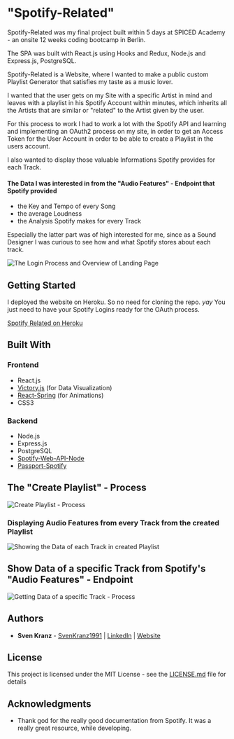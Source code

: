 # "Spotify-Related"

Spotify-Related was my final project built within 5 days at SPICED Academy - an onsite 12 weeks coding bootcamp in Berlin.

The SPA was built with React.js using Hooks and Redux, Node.js and Express.js, PostgreSQL.

Spotify-Related is a Website, where I wanted to make a public custom Playlist Generator that satisfies my taste as a music lover.

I wanted that the user gets on my Site with a specific Artist in mind and leaves with a playlist in his Spotify Account within minutes, which inherits all the Artists that are similar or "related" to the Artist given by the user.

For this process to work I had to work a lot with the Spotify API and learning and implementing an OAuth2 process on my site, in order to get an Access Token for the User Account in order to be able to create a Playlist in the users account.

I also wanted to display those valuable Informations Spotify provides for each Track.

#### The Data I was interested in from the "Audio Features" - Endpoint that Spotify provided

-   the Key and Tempo of every Song
-   the average Loudness
-   the Analysis Spotify makes for every Track

Especially the latter part was of high interested for me, since as a Sound Designer I was curious to see how and what Spotify stores about each track.

![The Login Process and Overview of Landing Page](readmegifs/Gif_1_640px_Login.gif)

## Getting Started

I deployed the website on Heroku. So no need for cloning the repo. _yay_
You just need to have your Spotify Logins ready for the OAuth process.

[Spotify Related on Heroku](https://spotifyrelated.herokuapp.com)

## Built With

### Frontend

-   React.js
-   [Victory.js](https://formidable.com/open-source/victory/) (for Data Visualization)
-   [React-Spring](https://www.react-spring.io/) (for Animations)
-   CSS3

### Backend

-   Node.js
-   Express.js
-   PostgreSQL
-   [Spotify-Web-API-Node](https://www.npmjs.com/package/spotify-web-api-node)
-   [Passport-Spotify](https://github.com/JMPerez/passport-spotify)

## The "Create Playlist" - Process

![Create Playlist - Process](readmegifs/Gif_1_640px_CreatePlaylist.gif)

### Displaying Audio Features from every Track from the created Playlist

![Showing the Data of each Track in created Playlist](readmegifs/Gif_1_640px_TrackListData.gif)

## Show Data of a specific Track from Spotify's "Audio Features" - Endpoint

![Getting Data of a specific Track - Process](readmegifs/Gif_1_640px_SingleData.gif)

## Authors

-   **Sven Kranz** - [SvenKranz1991](https://github.com/SvenKranz1991) | [LinkedIn](https://www.linkedin.com/in/sven-kranz-a2389318b/) | [Website](www.google.com)

## License

This project is licensed under the MIT License - see the [LICENSE.md](LICENSE.md) file for details

## Acknowledgments

-   Thank god for the really good documentation from Spotify. It was a really great resource, while developing.
